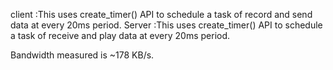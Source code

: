 
client  :This uses create_timer() API to schedule a task of record and send data at every 20ms period.
Server :This uses create_timer() API to schedule a task of receive and play data at every 20ms period.

Bandwidth measured is ~178 KB/s.
